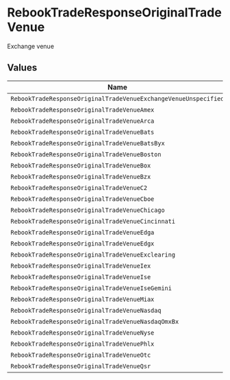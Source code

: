 # RebookTradeResponseOriginalTradeVenue

Exchange venue


## Values

| Name                                                            | Value                                                           |
| --------------------------------------------------------------- | --------------------------------------------------------------- |
| `RebookTradeResponseOriginalTradeVenueExchangeVenueUnspecified` | EXCHANGE_VENUE_UNSPECIFIED                                      |
| `RebookTradeResponseOriginalTradeVenueAmex`                     | AMEX                                                            |
| `RebookTradeResponseOriginalTradeVenueArca`                     | ARCA                                                            |
| `RebookTradeResponseOriginalTradeVenueBats`                     | BATS                                                            |
| `RebookTradeResponseOriginalTradeVenueBatsByx`                  | BATS_BYX                                                        |
| `RebookTradeResponseOriginalTradeVenueBoston`                   | BOSTON                                                          |
| `RebookTradeResponseOriginalTradeVenueBox`                      | BOX                                                             |
| `RebookTradeResponseOriginalTradeVenueBzx`                      | BZX                                                             |
| `RebookTradeResponseOriginalTradeVenueC2`                       | C2                                                              |
| `RebookTradeResponseOriginalTradeVenueCboe`                     | CBOE                                                            |
| `RebookTradeResponseOriginalTradeVenueChicago`                  | CHICAGO                                                         |
| `RebookTradeResponseOriginalTradeVenueCincinnati`               | CINCINNATI                                                      |
| `RebookTradeResponseOriginalTradeVenueEdga`                     | EDGA                                                            |
| `RebookTradeResponseOriginalTradeVenueEdgx`                     | EDGX                                                            |
| `RebookTradeResponseOriginalTradeVenueExclearing`               | EXCLEARING                                                      |
| `RebookTradeResponseOriginalTradeVenueIex`                      | IEX                                                             |
| `RebookTradeResponseOriginalTradeVenueIse`                      | ISE                                                             |
| `RebookTradeResponseOriginalTradeVenueIseGemini`                | ISE_GEMINI                                                      |
| `RebookTradeResponseOriginalTradeVenueMiax`                     | MIAX                                                            |
| `RebookTradeResponseOriginalTradeVenueNasdaq`                   | NASDAQ                                                          |
| `RebookTradeResponseOriginalTradeVenueNasdaqOmxBx`              | NASDAQ_OMX_BX                                                   |
| `RebookTradeResponseOriginalTradeVenueNyse`                     | NYSE                                                            |
| `RebookTradeResponseOriginalTradeVenuePhlx`                     | PHLX                                                            |
| `RebookTradeResponseOriginalTradeVenueOtc`                      | OTC                                                             |
| `RebookTradeResponseOriginalTradeVenueQsr`                      | QSR                                                             |